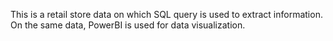 This is a retail store data on which SQL query is used to extract information. On the same data, PowerBI is used for data visualization.
